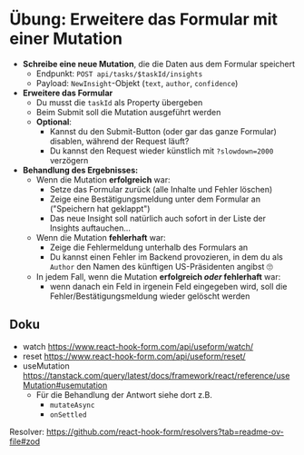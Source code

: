 # Übung: Erweitere das Formular mit einer Mutation

- **Schreibe eine neue Mutation**, die die Daten aus dem Formular speichert
  - Endpunkt: `POST api/tasks/$taskId/insights` 
  - Payload: `NewInsight`-Objekt (`text`, `author`, `confidence`)
- **Erweitere das Formular**
  - Du musst die `taskId` als Property übergeben 
  - Beim Submit soll die Mutation ausgeführt werden
  - **Optional**:
    - Kannst du den Submit-Button (oder gar das ganze Formular) disablen, während der Request läuft?
    - Du kannst den Request wieder künstlich mit `?slowdown=2000` verzögern
- **Behandlung des Ergebnisses:**
  - Wenn die Mutation **erfolgreich** war:
    - Setze das Formular zurück (alle Inhalte und Fehler löschen)
    - Zeige eine Bestätigungsmeldung unter dem Formular an ("Speichern hat geklappt")
    - Das neue Insight soll natürlich auch sofort in der Liste der Insights auftauchen...
  - Wenn die Mutation **fehlerhaft** war:
    - Zeige die Fehlermeldung unterhalb des Formulars an
    - Du kannst einen Fehler im Backend provozieren, in dem du als `Author` den Namen des künftigen US-Präsidenten angibst 🙄
  - In jedem Fall, wenn die Mutation **erfolgreich _oder_ fehlerhaft** war:
    - wenn danach ein Feld in irgenein Feld eingegeben wird, soll die Fehler/Bestätigungsmeldung wieder gelöscht werden

## Doku

- watch https://www.react-hook-form.com/api/useform/watch/
- reset https://www.react-hook-form.com/api/useform/reset/
- useMutation https://tanstack.com/query/latest/docs/framework/react/reference/useMutation#usemutation
  - Für die Behandlung der Antwort siehe dort z.B.
    - `mutateAsync`
    - `onSettled`

 Resolver: https://github.com/react-hook-form/resolvers?tab=readme-ov-file#zod